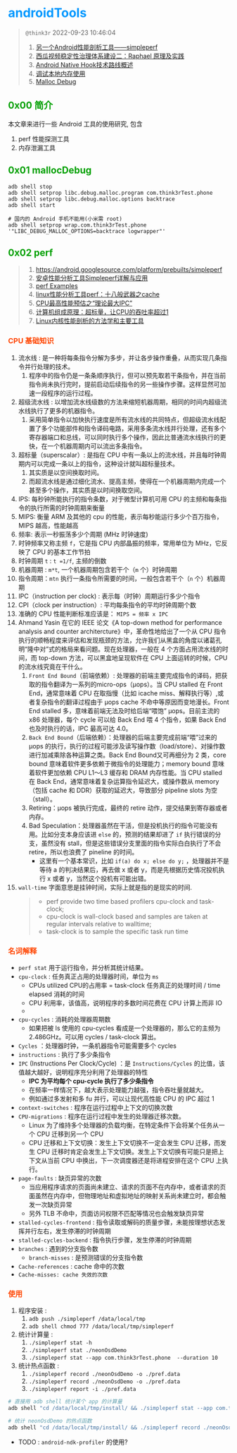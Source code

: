 # <font color=#0099ff> **androidTools** </font>

> `@think3r` 2022-09-23 10:46:04
> 1. [另一个Android性能剖析工具——simpleperf](https://zhuanlan.zhihu.com/p/25277481)
> 2. [西瓜视频稳定性治理体系建设二：Raphael 原理及实践](https://www.infoq.cn/article/yvpsastyybycbua3po1q)
> 3. [Android Native Hook技术路线概述](https://gtoad.github.io/2018/07/05/Android-Native-Hook/)
> 4. [调试本地内存使用](https://source.android.com/docs/core/tests/debug/native-memory)
> 5. [Malloc Debug](https://android.googlesource.com/platform/bionic/+/master/libc/malloc_debug/README.md)

## <font color=#009A000> 0x00 简介 </font>

本文章来进行一些 Android 工具的使用研究, 包含

1. perf 性能探测工具
2. 内存泄漏工具

## <font color=#009A000> 0x01 mallocDebug </font>

```shell
adb shell stop
adb shell setprop libc.debug.malloc.program com.think3rTest.phone
adb shell setprop libc.debug.malloc.options backtrace
adb shell start

# 国内的 Android 手机不能用(小米需 root)
adb shell setprop wrap.com.think3rTest.phone '"LIBC_DEBUG_MALLOC_OPTIONS=backtrace logwrapper"'
```

## <font color=#009A000> 0x02 perf </font>

> 1. <https://android.googlesource.com/platform/prebuilts/simpleperf>
> 2. [安卓性能分析工具Simpleperf详解与应用](http://www.luzexi.com/2020/11/13/%E5%AE%89%E5%8D%93%E6%80%A7%E8%83%BD%E4%BC%98%E5%8C%96%E5%B7%A5%E5%85%B7Simpleperf%E8%AF%A6%E8%A7%A3)
> 3. [perf Examples](https://www.brendangregg.com/perf.html)
> 4. [linux性能分析工具perf：十八般武器之cache](https://zhuanlan.zhihu.com/p/445267642)
> 5. [CPU最高性能预估之“理论最大IPC”](https://zhuanlan.zhihu.com/p/364661188)
> 6. [计算机组成原理：超标量，让CPU的吞吐率超过1](https://blog.csdn.net/zhizhengguan/article/details/121271156)
> 7. [Linux内核性能剖析的方法学和主要工具](https://www.sohu.com/a/575894549_121124374)

### <font color=#FF4500> CPU 基础知识 </font>

1. 流水线 : 是一种将每条指令分解为多步，并让各步操作重叠，从而实现几条指令并行处理的技术。
   1. 程序中的指令仍是一条条顺序执行，但可以预先取若干条指令，并在当前指令尚未执行完时，提前启动后续指令的另一些操作步骤。这样显然可加速一段程序的运行过程。
2. 超级流水线 : 以增加流水线级数的方法来缩短机器周期，相同的时间内超级流水线执行了更多的机器指令。
   1. 采用简单指令以加快执行速度是所有流水线的共同特点，但超级流水线配置了多个功能部件和指令译码电路，采用多条流水线并行处理，还有多个寄存器端口和总线，可以同时执行多个操作，因此比普通流水线执行的更快，在一个机器周期内可以流出多条指令。
3. 超标量（superscalar）: 是指在 CPU 中有一条以上的流水线，并且每时钟周期内可以完成一条以上的指令，这种设计就叫超标量技术。
   1. 其实质是以空间换取时间。
   2. 而超流水线是通过细化流水、提高主频，使得在一个机器周期内完成一个甚至多个操作，其实质是以时间换取空间。
4. IPS: 每秒钟所能执行的指令条数，对于微型计算机可用 CPU 的主频和每条指令的执行所需的时钟周期来衡量
5. MIPS: 衡量 ARM 及其他的 cpu 的性能，表示每秒能运行多少个百万指令，MIPS 越高，性能越高
6. 频率: 表示一秒振荡多少个周期 (MHz 时钟速度)
7. 时钟频率又称主频 `f`，它是指 CPU 内部晶振的频率，常用单位为 MHz，它反映了 CPU 的基本工作节拍
8. 时钟周期 `t` : `t =1/f`, 主频的倒数
9. 机器周期 : `m*t`, 一个机器周期包含若干个（`m` 个）时钟周期
10. 指令周期：`mtn` 执行一条指令所需要的时间，一般包含若干个（`n` 个）机器周期
11. IPC（instruction per clock) : 表示每（时钟）周期运行多少个指令
12. CPI（clock per instruction）: 平均每条指令的平均时钟周期个数
13. 准确的 CPU 性能判断标准应该是： `MIPS = 频率 x IPC`
14. Ahmand Yasin 在它的 IEEE 论文《A top-down method for performance analysis and counter architercture》中，革命性地给出了一个从 CPU 指令执行的顺畅程度来评估和发现瓶颈的方法，允许我们从黑盒的角度以诸葛孔明“隆中对”式的格局来看问题。现在处理器，一般在 4 个方面占用流水线的时间，而 top-down 方法，可以黑盒地呈现软件在 CPU 上面运转的时候，CPU 的流水线究竟在干什么。
    1. `Front End Bound`（前端依赖）: 处理器的前端主要完成指令的译码，把获取的指令翻译为一系列的micro-ops（μops）。当 CPU stalled 在 Front End，通常意味着 CPU 在取指慢（比如 icache miss、解释执行等）,或者复杂指令的翻译过程由于 μops cache 不命中等原因而变地漫长。Front End stalled 多，意味着前端无法及时给后端“喂饱” μops。目前主流的 x86 处理器，每个 cycle 可以给 Back End 喂 4 个指令，如果 Back End 也及时执行的话，IPC 最高可达 4.0。
    2. `Back End Bound`（后端依赖）：处理器的后端主要完成前端“喂”过来的 μops 的执行，执行的过程可能涉及读写操作数（load/store）、对操作数进行加减乘除各种运算之类。Back End Bound又可再细分为 2 类，core bound 意味着软件更多依赖于微指令的处理能力；memory bound 意味着软件更加依赖 CPU L1～L3 缓存和 DRAM 内存性能。当 CPU stalled 在 Back End，通常意味着复杂运算指令延迟大，或操作数从 memory（包括 cache 和 DDR）获取的延迟大，导致部分 pipeline slots 为空（stall）。
    3. Retiring：μops 被执行完成，最终的 retire 动作，提交结果到寄存器或者内存。
    4. Bad Speculation：处理器虽然在干活，但是投机执行的指令可能没有用。比如分支本身应该进 `else` 的，预测的结果却进了 `if` 执行错误的分支，虽然没有 stall，但是这些错误分支里面的指令实际白白执行了不会 retire，所以也浪费了 pineline 的时间。
       - 这里有一个基本常识，比如 `if(a) do x; else do y;` ，处理器并不是等待 a 的判决结果后，再去做 x 或者 y，而是先根据历史情况投机执行 x 或者 y，当然这个投机有可能出错。
15. `wall-time` 字面意思是挂钟时间，实际上就是指的是现实的时间.
    > - perf provide two time based profilers cpu-clock and task-clock;
    > - cpu-clock is wall-clock based and samples are taken at regular intervals relative to walltime;
    > - task-clock is to sample the specific task run time

### <font color=#FF4500> 名词解释 </font>

- `perf stat` 用于运行指令，并分析其统计结果。
- `cpu-clock` : 任务真正占用的处理器时间，单位为 `ms`
  - CPUs utilized CPU的占用率 = task-clock 任务真正的处理时间 / time elapsed 消耗的时间
  - CPU 利用率，该值高，说明程序的多数时间花费在 CPU 计算上而非 IO
  -
- `cpu-cycles` : 消耗的处理器周期数
  - 如果把被 ls 使用的 cpu-cycles 看成是一个处理器的，那么它的主频为 2.486GHz。可以用 cycles / task-clock 算出。
- `Cycles` ：处理器时钟，一条机器指令可能需要多个 cycles
- `instructions` : 执行了多少条指令
- `IPC` (Instructions Per Clock/Cycle) ：是 `Instructions/Cycles` 的比值，该值越大越好，说明程序充分利用了处理器的特性
  - **IPC 为平均每个 cpu-cycle 执行了多少条指令**
  - 在频率一样情况下，越大表示处理能力越强，指令吞吐量就越大。
  - 例如通过多发射和多 fu 并行，可以让现代高性能 CPU 的 IPC 超过 1
- `context-switches` : 程序在运行过程中上下文的切换次数
- `CPU-migrations` : 程序在运行过程中发生的处理器迁移次数。
  - Linux 为了维持多个处理器的负载均衡，在特定条件下会将某个任务从一个 CPU 迁移到另一个 CPU
  - CPU 迁移和上下文切换：发生上下文切换不一定会发生 CPU 迁移，而发生 CPU 迁移时肯定会发生上下文切换。发生上下文切换有可能只是把上下文从当前 CPU 中换出，下一次调度器还是将进程安排在这个 CPU 上执行。
- `page-faults` : 缺页异常的次数
  - 当应用程序请求的页面尚未建立、请求的页面不在内存中，或者请求的页面虽然在内存中，但物理地址和虚拟地址的映射关系尚未建立时，都会触发一次缺页异常
  - 另外 TLB 不命中，页面访问权限不匹配等情况也会触发缺页异常
- `stalled-cycles-frontend` : 指令读取或解码的质量步骤，未能按理想状态发挥并行左右，发生停滞的时钟周期
- `stalled-cycles-backend` : 指令执行步骤，发生停滞的时钟周期
- `branches` : 遇到的分支指令数
  - `branch-misses` : 是预测错误的分支指令数
- `Cache-references` : cache 命中的次数
- `Cache-misses: cache 失效的次数`

### <font color=#FF4500> 使用 </font>

1. 程序安装 :
   1. `adb push ./simpleperf /data/local/tmp`
   2. `adb shell chmod 777 /data/local/tmp/simpleperf`
2. 统计计算量 :
   1. `./simpleperf stat -h`
   2. `./simpleperf stat ./neonOsdDemo`
   3. `./simpleperf stat --app com.think3rTest.phone  --duration 10`
3. 统计热点函数 :
   1. `./simpleperf record ./neonOsdDemo -o ./pref.data`
   2. `./simpleperf record ./neonOsdDemo -o ./pref.data`
   3. `./simpleperf report -i ./pref.data`

```sh
# 直接用 adb shell 统计某个 app 的计算量
adb shell "cd /data/local/tmp/install/ && ./simpleperf stat --app com.think3rTest.phone  --duration 10"

# 统计 neonOsdDemo 的热点函数
adb shell "cd /data/local/tmp/install/ && ./simpleperf record ./neonOsdDemo -o perf.data && ./simpleperf report -i ./perf.data" | less
```

- TODO : `android-ndk-profiler` 的使用?

